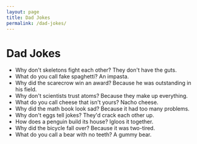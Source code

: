 ```yaml
---
layout: page
title: Dad Jokes
permalink: /dad-jokes/
---
```


# Dad Jokes

- Why don't skeletons fight each other? They don't have the guts.
- What do you call fake spaghetti? An impasta.
- Why did the scarecrow win an award? Because he was outstanding in his field.
- Why don't scientists trust atoms? Because they make up everything.
- What do you call cheese that isn't yours? Nacho cheese.
- Why did the math book look sad? Because it had too many problems.
- Why don't eggs tell jokes? They'd crack each other up.
- How does a penguin build its house? Igloos it together.
- Why did the bicycle fall over? Because it was two-tired.
- What do you call a bear with no teeth? A gummy bear.
